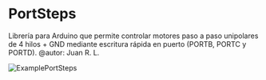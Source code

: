 # PortSteps
 
Librería para Arduino que permite controlar motores paso a paso unipolares de 4 hilos + GND mediante escritura rápida en puerto (PORTB, PORTC y PORTD).
@autor: Juan R. L.

![ExamplePortSteps](https://user-images.githubusercontent.com/77203519/104490510-39bac780-55d1-11eb-803d-623d0ea4b59c.png)

